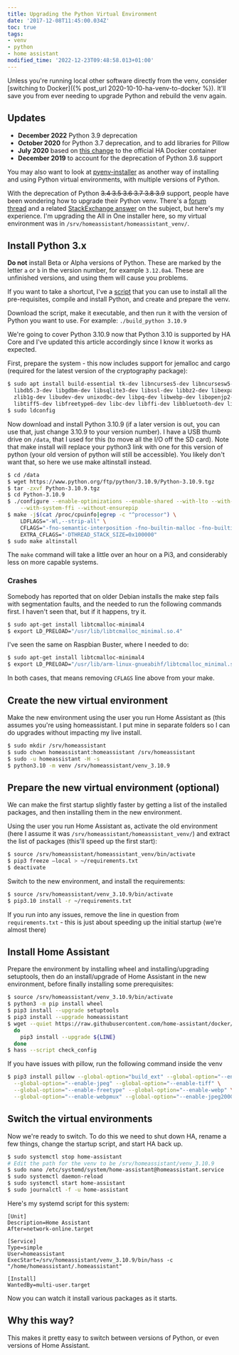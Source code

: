 ```yaml
---
title: Upgrading the Python Virtual Environment
date: '2017-12-08T11:45:00.034Z'
toc: true
tags:
- venv
- python
- home assistant
modified_time: '2022-12-23T09:48:58.013+01:00'
---
```


Unless you're running local other software directly from the venv, consider [switching to Docker]({% post_url 2020-10-10-ha-venv-to-docker %}). It'll save you from ever needing to upgrade Python and rebuild the venv again.

## Updates

* **December 2022** Python 3.9 deprecation
* **October 2020** for Python 3.7 deprecation, and to add libraries for Pillow 
* **July 2020** based on [this change](https://github.com/home-assistant/docker-base/pull/82) to the official HA Docker container
* **December 2019** to account for the deprecation of Python 3.6 support

You may also want to look at [pyenv-installer](https://github.com/pyenv/pyenv-installer) as another way of installing and using Python virtual environments, with multiple versions of Python.

With the deprecation of Python ~~3.4 3.5 3.6 3.7 3.8 3.9~~ support, people have been wondering how to upgrade their Python venv. There's a [forum thread](https://community.home-assistant.io/t/python-3-6-upgrade-of-a-virtualenv/21722) and a related [StackExchange answer](https://raspberrypi.stackexchange.com/questions/54365/how-to-download-and-install-python-3-5-in-raspbian/56632#56632) on the subject, but here's my experience. I'm upgrading the All in One installer here, so my virtual environment was in `/srv/homeassistant/homeassistant_venv/`.

## Install Python 3.x

**Do not** install Beta or Alpha versions of Python. These are marked by the letter `a` or `b` in the version number, for example `3.12.0a4`. These are unfinished versions, and using them will cause you problems.

If you want to take a shortcut, I've a [script](https://github.com/DubhAd/Home-AssistantConfig/blob/live/local/bin/build_python) that you can use to install all the pre-requisites, compile and install Python, and create and prepare the venv.

Download the script, make it executable, and then run it with the version of Python you want to use. For example: `./build_python 3.10.9`

We're going to cover Python 3.10.9 now that Python 3.10 is supported by HA Core and I've updated this article accordingly since I know it works as expected.

First, prepare the system - this now includes support for jemalloc and cargo (required for the latest version of the cryptography package):

```bash
$ sudo apt install build-essential tk-dev libncurses5-dev libncursesw5-dev libreadline-dev \
  libdb5.3-dev libgdbm-dev libsqlite3-dev libssl-dev libbz2-dev libexpat1-dev liblzma-dev \
  zlib1g-dev libudev-dev unixodbc-dev libpq-dev libwebp-dev libopenjp2-7-dev libjpeg-dev \
  libtiff5-dev libfreetype6-dev libc-dev libffi-dev libbluetooth-dev libtirpc-dev libjemalloc-dev cargo
$ sudo ldconfig
```

Now download and install Python 3.10.9 (if a later version is out, you can use that, just change 3.10.9 to your version number). I have a USB thumb drive on `/data`, that I used for this (to move all the I/O off the SD card). Note that make install will replace your python3 link with one for this version of python (your old version of python will still be accessible). You likely don't want that, so here we use make altinstall instead.

```bash
$ cd /data
$ wget https://www.python.org/ftp/python/3.10.9/Python-3.10.9.tgz
$ tar -zxvf Python-3.10.9.tgz
$ cd Python-3.10.9
$ ./configure --enable-optimizations --enable-shared --with-lto --with-system-expat \
    --with-system-ffi --without-ensurepip
$ make -j$(cat /proc/cpuinfo|egrep -c "^processor") \
    LDFLAGS="-Wl,--strip-all" \
    CFLAGS="-fno-semantic-interposition -fno-builtin-malloc -fno-builtin-calloc -fno-builtin-realloc -fno-builtin-free -ljemalloc" \
    EXTRA_CFLAGS="-DTHREAD_STACK_SIZE=0x100000"
$ sudo make altinstall
```

The `make` command will take a little over an hour on a Pi3, and considerably less on more capable systems.

### Crashes

Somebody has reported that on older Debian installs the make step fails with segmentation faults, and the needed to run the following commands first. I haven't seen that, but if it happens, try it.

```bash
$ sudo apt-get install libtcmalloc-minimal4
$ export LD_PRELOAD="/usr/lib/libtcmalloc_minimal.so.4"
```

I've seen the same on Raspbian Buster, where I needed to do:

```bash
$ sudo apt-get install libtcmalloc-minimal4
$ export LD_PRELOAD="/usr/lib/arm-linux-gnueabihf/libtcmalloc_minimal.so.4.5.3"
```

In both cases, that means removing `CFLAGS` line above from your make.

## Create the new virtual environment

Make the new environment using the user you run Home Assistant as (this assumes you're using homeassistant. I put mine in separate folders so I can do upgrades without impacting my live install.

```bash
$ sudo mkdir /srv/homeassistant
$ sudo chown homeassistant:homeassistant /srv/homeassistant
$ sudo -u homeassistant -H -s
$ python3.10 -m venv /srv/homeassistant/venv_3.10.9
```

## Prepare the new virtual environment (optional)

We can make the first startup slightly faster by getting a list of the installed packages, and then installing them in the new environment.

Using the user you run Home Assistant as, activate the old environment (here I assume it was `/srv/homeassistant/homeassistant_venv/`) and extract the list of packages (this'll speed up the first start):

```bash
$ source /srv/homeassistant/homeassistant_venv/bin/activate
$ pip3 freeze —local > ~/requirements.txt
$ deactivate
```

Switch to the new environment, and install the requirements:

```bash
$ source /srv/homeassistant/venv_3.10.9/bin/activate
$ pip3.10 install -r ~/requirements.txt
```

If you run into any issues, remove the line in question from `requirements.txt` - this is just about speeding up the initial startup (we're almost there)

## Install Home Assistant

Prepare the environment by installing wheel and installing/upgrading setuptools, then do an install/upgrade of Home Assistant in the new environment, before finally installing some prerequisites:

```bash
$ source /srv/homeassistant/venv_3.10.9/bin/activate
$ python3 -m pip install wheel
$ pip3 install --upgrade setuptools
$ pip3 install --upgrade homeassistant
$ wget --quiet https://raw.githubusercontent.com/home-assistant/docker/master/requirements.txt -O - | while read LINE
  do
    pip3 install --upgrade ${LINE}
  done
$ hass --script check_config
```

If you have issues with pillow, run the following command inside the venv

```bash
$ pip3 install pillow --global-option="build_ext" --global-option="--enable-zlib" \
  --global-option="--enable-jpeg" --global-option="--enable-tiff" \
  --global-option="--enable-freetype" --global-option="--enable-webp" \
  --global-option="--enable-webpmux" --global-option="--enable-jpeg2000"
```

## Switch the virtual environments

Now we're ready to switch. To do this we need to shut down HA, rename a few things, change the startup script, and start HA back up.

```bash
$ sudo systemctl stop home-assistant
# Edit the path for the venv to be /srv/homeassistant/venv_3.10.9
$ sudo nano /etc/systemd/system/home-assistant@homeassistant.service
$ sudo systemctl daemon-reload
$ sudo systemctl start home-assistant
$ sudo journalctl -f -u home-assistant
```

Here's my systemd script for this system:

```
[Unit]
Description=Home Assistant
After=network-online.target

[Service]
Type=simple
User=homeassistant
ExecStart=/srv/homeassistant/venv_3.10.9/bin/hass -c "/home/homeassistant/.homeassistant"

[Install]
WantedBy=multi-user.target
```

Now you can watch it install various packages as it starts.

## Why this way?

This makes it pretty easy to switch between versions of Python, or even versions of Home Assistant.
